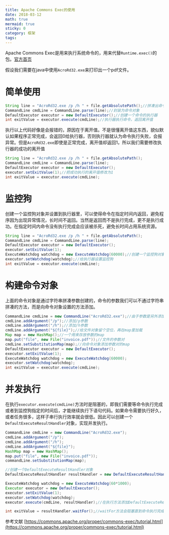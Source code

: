 ```yaml
---
title: Apache Commons Exec的使用
date: 2018-03-12
math: true
mermaid: true
sticky: 0
category: 框架
tags:
---
```


Apache Commons Exec是用来执行系统命令的，用来代替`Runtime.exec()`的包。[官方首页](https://commons.apache.org/proper/commons-exec/index.html "官方首页")

假设我们需要在java中使用`AcroRd32.exe`来打印出一个pdf文件。

# 简单使用
```java
String line = "AcroRd32.exe /p /h " + file.getAbsolutePath();//拼凑出命令语句
CommandLine cmdLine = CommandLine.parse(line);//封装为命令对象
DefaultExecutor executor = new DefaultExecutor();//创建一个命令的执行器
int exitValue = executor.execute(cmdLine);//执行器执行命令，返回离开值
```
执行以上代码好像是会报错的，原因在于离开值。不是很懂离开值这东西，貌似默认如果程序正常完成，会返回0给执行器，否则执行器就认为命令执行失败，会报异常。但是`AcroRd32.exe`即使是正常完成，离开值却返回1，所以我们需要修改执行器的成功的离开值
```java
String line = "AcroRd32.exe /p /h " + file.getAbsolutePath();
CommandLine cmdLine = CommandLine.parse(line);
DefaultExecutor executor = new DefaultExecutor();
executor.setExitValue(1);//把成功执行的离开值修改为1
int exitValue = executor.execute(cmdLine);
```
# 监控狗
创建一个监控狗对象并设置到执行器里，可以使得命令在指定时间内返回，避免程序因为出现异常情况，长时间不返回。当然是返回而不是执行完成，更不是执行成功。在指定时间内命令没有执行完成会应该被杀死，避免长时间占用系统资源。
```java
String line = "AcroRd32.exe /p /h " + file.getAbsolutePath();
CommandLine cmdLine = CommandLine.parse(line);
DefaultExecutor executor = new DefaultExecutor();
executor.setExitValue(1);
ExecuteWatchdog watchdog = new ExecuteWatchdog(60000);//创建一个监控狗对象，指定在60000ms内返回
executor.setWatchdog(watchdog);//给执行器设置监控狗
int exitValue = executor.execute(cmdLine);
```

# 构建命令对象
上面的命令对象是通过字符串拼凑参数创建的，命令的参数我们可以不通过字符串拼凑的方法，而是向命令对象设置的方法添加。
```java
CommandLine cmdLine = new CommandLine("AcroRd32.exe");//由于参数是另外添加的，所以只需要"AcroRd32.exe"即可
cmdLine.addArgument("/p");//添加/p参数
cmdLine.addArgument("/h");//添加/h参数
cmdLine.addArgument("${file}");//给文件对象留个空位，再在map里加载
Map map = new HashMap();//一个用来存放参数的map
map.put("file", new File("invoice.pdf"));//文件的参数对
cmdLine.setSubstitutionMap(map);//向命令对象添加参数对的map
DefaultExecutor executor = new DefaultExecutor();
executor.setExitValue(1);
ExecuteWatchdog watchdog = new ExecuteWatchdog(60000);
executor.setWatchdog(watchdog);
int exitValue = executor.execute(cmdLine);
```

# 并发执行
在执行`executor.execute(cmdLine)`方法时是阻塞的，即我们需要等命令执行完成或者到监控狗指定的时间后，才能继续执行下语句代码。如果命令需要执行好久，或者任务很多，这样子串行执行效率就会很低。因此可以创建一个`DefaultExecuteResultHandler`对象，实现并发执行。
```java
CommandLine cmdLine = new CommandLine("AcroRd32.exe");
cmdLine.addArgument("/p");
cmdLine.addArgument("/h");
cmdLine.addArgument("${file}");
HashMap map = new HashMap();
map.put("file", new File("invoice.pdf"));
commandLine.setSubstitutionMap(map);

//创建一个DefaultExecuteResultHandler对象
DefaultExecuteResultHandler resultHandler = new DefaultExecuteResultHandler();

ExecuteWatchdog watchdog = new ExecuteWatchdog(60*1000);
Executor executor = new DefaultExecutor();
executor.setExitValue(1);
executor.setWatchdog(watchdog);
executor.execute(cmdLine, resultHandler);//在执行方法添加DefaultExecuteResultHandler对象，这样方法就不会阻塞了

int exitValue = resultHandler.waitFor();//waitFor方法会阻塞直到命令执行完成或者到监控狗指定的时间
```

参考文献
[https://commons.apache.org/proper/commons-exec/tutorial.html](https://commons.apache.org/proper/commons-exec/tutorial.html)